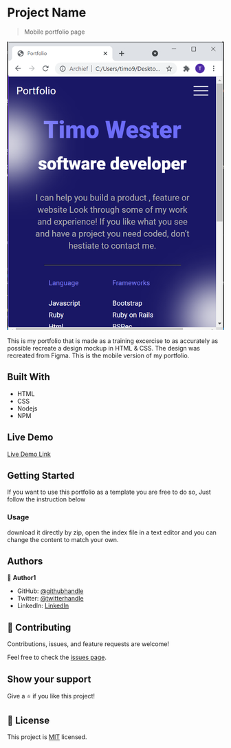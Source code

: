 [](https://img.shields.io/badge/Microverse-blueviolet)

# Project Name

> Mobile portfolio page

![screenshot](./app_screenshot.png)

This is my portfolio that is made as a training excercise to as accurately as possible recreate a design mockup in HTML & CSS. The design was recreated from Figma.
This is the mobile version of my portfolio.

## Built With

- HTML
- CSS
- Nodejs
- NPM

## Live Demo

[Live Demo Link](https://livedemo.com)

## Getting Started

If you want to use this portfolio as a template you are free to do so, Just follow the instruction below

### Usage

download it directly by zip, open the index file in a text editor and you can change the content to match your own.

## Authors

👤 **Author1**

- GitHub: [@githubhandle](https://github.com/Timowest12)
- Twitter: [@twitterhandle](https://twitter.com/Timo61060367)
- LinkedIn: [LinkedIn](https://www.linkedin.com/in/timo-wester-6a0282a7/)

## 🤝 Contributing

Contributions, issues, and feature requests are welcome!

Feel free to check the [issues page](../../issues/).

## Show your support

Give a ⭐️ if you like this project!

## 📝 License

This project is [MIT](./MIT.md) licensed.
